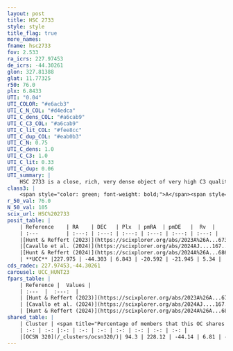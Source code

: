 ```yaml
---
layout: post
title: HSC 2733
style: style
title_flag: true
more_names: 
fname: hsc2733
fov: 2.533
ra_icrs: 227.97453
de_icrs: -44.30261
glon: 327.81388
glat: 11.77325
r50: 76.0
plx: 6.8433
UTI: "0.04"
UTI_COLOR: "#e6acb3"
UTI_C_N_COL: "#d4edca"
UTI_C_dens_COL: "#a6cab9"
UTI_C_C3_COL: "#a6cab9"
UTI_C_lit_COL: "#fee8cc"
UTI_C_dup_COL: "#eab0b3"
UTI_C_N: 0.75
UTI_C_dens: 1.0
UTI_C_C3: 1.0
UTI_C_lit: 0.33
UTI_C_dup: 0.06
UTI_summary: |
    HSC 2733 is a close, rich, very dense object of very high C3 quality. It was recently reported in the literature.<br><br><span style="color: #99180f; font-weight: bold;">Warning: </span>This is very likely a duplicate object, which shares a large percentage of members with at least one previously reported entry.
class3: |
    <span style="color: green; font-weight: bold;">A</span><span style="color: green; font-weight: bold;">A</span>
r_50_val: 76.0
N_50_val: 105
scix_url: HSC%202733
posit_table: |
    | Reference    | RA    | DEC   | Plx  | pmRA  | pmDE   |  Rv  |
    | :---         | :---: | :---: | :---: | :---: | :---: | :---: |
    |[Hunt & Reffert (2023)](https://scixplorer.org/abs/2023A%26A...673A.114H) | 228.065 | -44.529 | 6.849 | -20.667 | -21.892 | 2.664 |
    |[Cavallo et al. (2024)](https://scixplorer.org/abs/2024AJ....167...12C) | 227.786 | -43.966 | 6.849 | -- | -- | -- |
    |[Hunt & Reffert (2024)](https://scixplorer.org/abs/2024A%26A...686A..42H) | 228.065 | -44.529 | 6.849 | -20.667 | -21.892 | 2.664 |
    | **UCC** |227.975 | -44.303 | 6.843 | -20.592 | -21.945 | 5.34 | 
cds_radec: 227.97453,-44.30261
carousel: UCC_HUNT23
fpars_table: |
    | Reference |  Values |
    | :---  |  :---:  |
    | [Hunt & Reffert (2023)](https://scixplorer.org/abs/2023A%26A...673A.114H) | `AV50=0.137, diffAV50=0.4, MOD50=5.758, logAge50=6.978` |
    | [Cavallo et al. (2024)](https://scixplorer.org/abs/2024AJ....167...12C) | `AV50=0.66, dMod50=5.77, logAge50=7.29, [Fe/H]50=0.1` |
    | [Hunt & Reffert (2024)](https://scixplorer.org/abs/2024A%26A...686A..42H) | `MassJ=40.2078` |
shared_table: |
    | Cluster | <span title="Percentage of members that this OC shares with the ones listed">%</span>   | RA   | DEC   | Plx   | pmRA  | pmDE  | Rv | UTI |
    | :-: | :-: |:-: | :-: | :-: | :-: | :-: | :-: | :-: |
    |[OCSN 320](/_clusters/ocsn320/)| 94.3 | 228.12 | -44.14 | 6.81 | -20.5 | -21.89 | 4.7 |0.55 |
---
```

